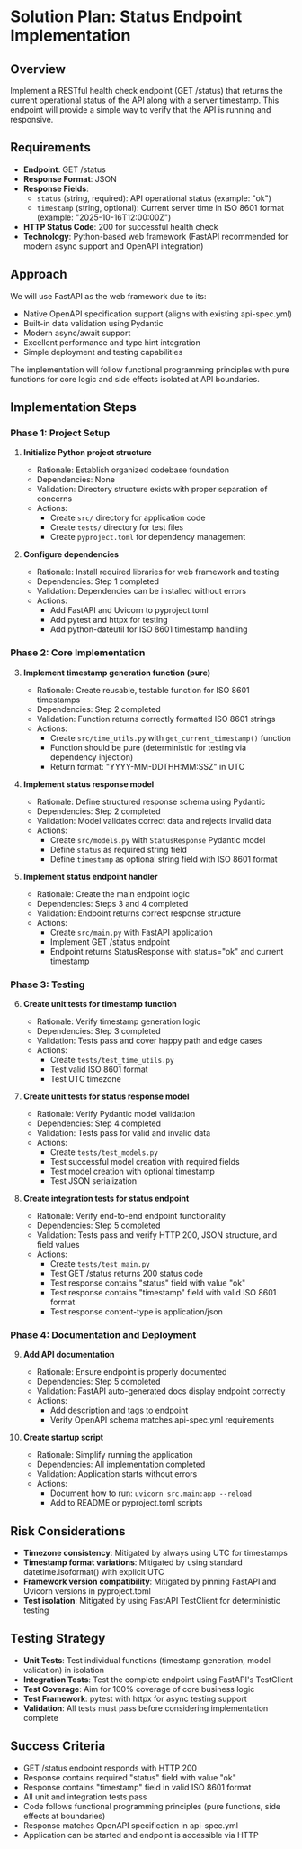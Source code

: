# Solution Plan: Status Endpoint Implementation

## Overview
Implement a RESTful health check endpoint (GET /status) that returns the current operational status of the API along with a server timestamp. This endpoint will provide a simple way to verify that the API is running and responsive.

## Requirements
- **Endpoint**: GET /status
- **Response Format**: JSON
- **Response Fields**:
  - `status` (string, required): API operational status (example: "ok")
  - `timestamp` (string, optional): Current server time in ISO 8601 format (example: "2025-10-16T12:00:00Z")
- **HTTP Status Code**: 200 for successful health check
- **Technology**: Python-based web framework (FastAPI recommended for modern async support and OpenAPI integration)

## Approach
We will use FastAPI as the web framework due to its:
- Native OpenAPI specification support (aligns with existing api-spec.yml)
- Built-in data validation using Pydantic
- Modern async/await support
- Excellent performance and type hint integration
- Simple deployment and testing capabilities

The implementation will follow functional programming principles with pure functions for core logic and side effects isolated at API boundaries.

## Implementation Steps

### Phase 1: Project Setup
1. **Initialize Python project structure**
   - Rationale: Establish organized codebase foundation
   - Dependencies: None
   - Validation: Directory structure exists with proper separation of concerns
   - Actions:
     - Create `src/` directory for application code
     - Create `tests/` directory for test files
     - Create `pyproject.toml` for dependency management

2. **Configure dependencies**
   - Rationale: Install required libraries for web framework and testing
   - Dependencies: Step 1 completed
   - Validation: Dependencies can be installed without errors
   - Actions:
     - Add FastAPI and Uvicorn to pyproject.toml
     - Add pytest and httpx for testing
     - Add python-dateutil for ISO 8601 timestamp handling

### Phase 2: Core Implementation
3. **Implement timestamp generation function (pure)**
   - Rationale: Create reusable, testable function for ISO 8601 timestamps
   - Dependencies: Step 2 completed
   - Validation: Function returns correctly formatted ISO 8601 strings
   - Actions:
     - Create `src/time_utils.py` with `get_current_timestamp()` function
     - Function should be pure (deterministic for testing via dependency injection)
     - Return format: "YYYY-MM-DDTHH:MM:SSZ" in UTC

4. **Implement status response model**
   - Rationale: Define structured response schema using Pydantic
   - Dependencies: Step 2 completed
   - Validation: Model validates correct data and rejects invalid data
   - Actions:
     - Create `src/models.py` with `StatusResponse` Pydantic model
     - Define `status` as required string field
     - Define `timestamp` as optional string field with ISO 8601 format

5. **Implement status endpoint handler**
   - Rationale: Create the main endpoint logic
   - Dependencies: Steps 3 and 4 completed
   - Validation: Endpoint returns correct response structure
   - Actions:
     - Create `src/main.py` with FastAPI application
     - Implement GET /status endpoint
     - Endpoint returns StatusResponse with status="ok" and current timestamp

### Phase 3: Testing
6. **Create unit tests for timestamp function**
   - Rationale: Verify timestamp generation logic
   - Dependencies: Step 3 completed
   - Validation: Tests pass and cover happy path and edge cases
   - Actions:
     - Create `tests/test_time_utils.py`
     - Test valid ISO 8601 format
     - Test UTC timezone

7. **Create unit tests for status response model**
   - Rationale: Verify Pydantic model validation
   - Dependencies: Step 4 completed
   - Validation: Tests pass for valid and invalid data
   - Actions:
     - Create `tests/test_models.py`
     - Test successful model creation with required fields
     - Test model creation with optional timestamp
     - Test JSON serialization

8. **Create integration tests for status endpoint**
   - Rationale: Verify end-to-end endpoint functionality
   - Dependencies: Step 5 completed
   - Validation: Tests pass and verify HTTP 200, JSON structure, and field values
   - Actions:
     - Create `tests/test_main.py`
     - Test GET /status returns 200 status code
     - Test response contains "status" field with value "ok"
     - Test response contains "timestamp" field with valid ISO 8601 format
     - Test response content-type is application/json

### Phase 4: Documentation and Deployment
9. **Add API documentation**
   - Rationale: Ensure endpoint is properly documented
   - Dependencies: Step 5 completed
   - Validation: FastAPI auto-generated docs display endpoint correctly
   - Actions:
     - Add description and tags to endpoint
     - Verify OpenAPI schema matches api-spec.yml requirements

10. **Create startup script**
    - Rationale: Simplify running the application
    - Dependencies: All implementation completed
    - Validation: Application starts without errors
    - Actions:
      - Document how to run: `uvicorn src.main:app --reload`
      - Add to README or pyproject.toml scripts

## Risk Considerations
- **Timezone consistency**: Mitigated by always using UTC for timestamps
- **Timestamp format variations**: Mitigated by using standard datetime.isoformat() with explicit UTC
- **Framework version compatibility**: Mitigated by pinning FastAPI and Uvicorn versions in pyproject.toml
- **Test isolation**: Mitigated by using FastAPI TestClient for deterministic testing

## Testing Strategy
- **Unit Tests**: Test individual functions (timestamp generation, model validation) in isolation
- **Integration Tests**: Test the complete endpoint using FastAPI's TestClient
- **Test Coverage**: Aim for 100% coverage of core business logic
- **Test Framework**: pytest with httpx for async testing support
- **Validation**: All tests must pass before considering implementation complete

## Success Criteria
- GET /status endpoint responds with HTTP 200
- Response contains required "status" field with value "ok"
- Response contains "timestamp" field in valid ISO 8601 format
- All unit and integration tests pass
- Code follows functional programming principles (pure functions, side effects at boundaries)
- Response matches OpenAPI specification in api-spec.yml
- Application can be started and endpoint is accessible via HTTP
